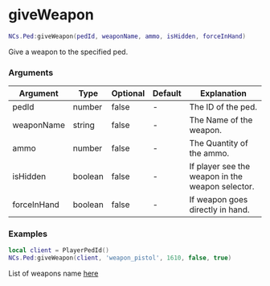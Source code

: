 # giveWeapon

```lua
NCs.Ped:giveWeapon(pedId, weaponName, ammo, isHidden, forceInHand)
```
Give a weapon to the specified ped.

### Arguments
| Argument    | Type    | Optional   | Default | Explanation                                      |
|-------------|---------|------------|---------|--------------------------------------------------|
| pedId       | number  | false      | -       | The ID of the ped.                               |
| weaponName  | string  | false      | -       | The Name of the weapon.                          |
| ammo        | number  | false      | -       | The Quantity of the ammo.                        |
| isHidden    | boolean | false      | -       | If player see the weapon in the weapon selector. |
| forceInHand | boolean | false      | -       | If weapon goes directly in hand.                 |

### Examples
```lua
local client = PlayerPedId()
NCs.Ped:giveWeapon(client, 'weapon_pistol', 1610, false, true)
```

List of weapons name [here](https://wiki.rage.mp/index.php?title=Weapons)